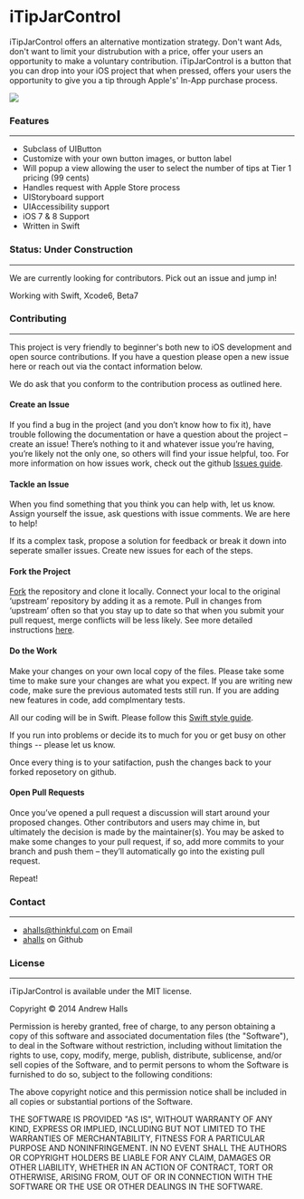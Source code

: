 iTipJarControl
==============

iTipJarControl offers an alternative montization strategy.  Don't want Ads, don't want to limit your distrubution with a price, offer your users an opportunity to make a voluntary contribution.  iTipJarControl is a button that you can drop into your iOS project that when pressed, offers your users the opportunity to give you a tip through Apple's' In-App purchase process.


![](https://raw.githubusercontent.com/Thinkful/iTipJarControl/master/Artwork/tipjar.jpeg)


### Features

---

* Subclass of UIButton
* Customize with your own button images, or button label
* Will popup a view allowing the user to select the number of tips at Tier 1 pricing (99 cents)
* Handles request with Apple Store process
* UIStoryboard support
* UIAccessibility support
* iOS 7 & 8 Support
* Written in Swift

### Status: Under Construction

---
We are currently looking for contributors. Pick out an issue and jump in! 

Working with Swift, Xcode6, Beta7


### Contributing

---
This project is very friendly to beginner's both new to iOS development and open source contributions.  If you have a question please open a new issue here or reach out via the contact information below.

We do ask that you conform to the contribution process as outlined here.

#### Create an Issue

If you find a bug in the project (and you don’t know how to fix it), have trouble following the documentation or have a question about the project – create an issue! There’s nothing to it and whatever issue you’re having, you’re likely not the only one, so others will find your issue helpful, too. For more information on how issues work, check out the github [Issues guide](https://guides.github.com/features/issues/).

#### Tackle an Issue 

When you find something that you think you can help with, let us know.  Assign yourself the issue, ask questions with issue comments. We are here to help!  

If its a complex task, propose a solution for feedback or break it down into seperate smaller issues.  Create new issues for each of the steps.

#### Fork the Project

[Fork](https://guides.github.com/activities/forking/) the repository and clone it locally. Connect your local to the original ‘upstream’ repository by adding it as a remote. Pull in changes from ‘upstream’ often so that you stay up to date so that when you submit your pull request, merge conflicts will be less likely. See more detailed instructions [here](https://help.github.com/articles/syncing-a-fork).

#### Do the Work 

Make your changes on your own local copy of the files.  Please take some time to make sure your changes are what you expect.  If you are writing new code, make sure the previous automated tests still run.  If you are adding new features in code, add complmentary tests. 

All our coding will be in Swift.  Please follow this [Swift style guide](https://github.com/raywenderlich/swift-style-guide).

If you run into problems or decide its to much for you or get busy on other things -- please let us know.

Once every thing is to your satifaction, push the changes back to your forked reposetory on github.

#### Open Pull Requests

Once you’ve opened a pull request a discussion will start around your proposed changes. Other contributors and users may chime in, but ultimately the decision is made by the maintainer(s). You may be asked to make some changes to your pull request, if so, add more commits to your branch and push them – they’ll automatically go into the existing pull request.

Repeat!

### Contact

---

* [ahalls@thinkful.com](mailto:ahalls@thinkful.com) on Email
* [ahalls](https://github.com/ahalls) on Github

### License

---

iTipJarControl is available under the MIT license.

Copyright © 2014 Andrew Halls

Permission is hereby granted, free of charge, to any person obtaining a copy of this software and associated documentation files (the "Software"), to deal in the Software without restriction, including without limitation the rights to use, copy, modify, merge, publish, distribute, sublicense, and/or sell copies of the Software, and to permit persons to whom the Software is furnished to do so, subject to the following conditions:

The above copyright notice and this permission notice shall be included in all copies or substantial portions of the Software.

THE SOFTWARE IS PROVIDED "AS IS", WITHOUT WARRANTY OF ANY KIND, EXPRESS OR IMPLIED, INCLUDING BUT NOT LIMITED TO THE WARRANTIES OF MERCHANTABILITY, FITNESS FOR A PARTICULAR PURPOSE AND NONINFRINGEMENT. IN NO EVENT SHALL THE AUTHORS OR COPYRIGHT HOLDERS BE LIABLE FOR ANY CLAIM, DAMAGES OR OTHER LIABILITY, WHETHER IN AN ACTION OF CONTRACT, TORT OR OTHERWISE, ARISING FROM, OUT OF OR IN CONNECTION WITH THE SOFTWARE OR THE USE OR OTHER DEALINGS IN THE SOFTWARE.
